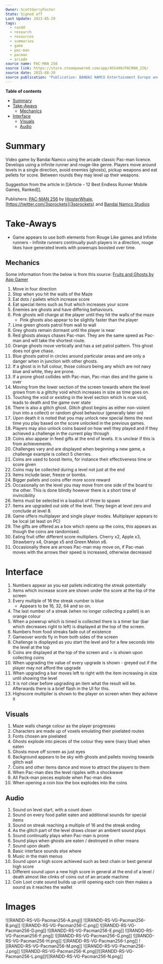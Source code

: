 ```yaml
---
Owner: ScottGarryFoster
State: Signed off
Last Update: 2023-05-29
tags:
  - randd
  - research
  - resources
  - summaries
  - game
  - pac-man
  - pacman
  - arcade
source name: PAC-MAN 256
source link: https://store.steampowered.com/app/455400/PACMAN_256/
source date: 2015-08-20
source publication: "Publication: BANDAI NAMCO Entertainment Europe and BANDAI NAMCO Games"
---
```

**Table of contents**
- [Summary](#Summary)
- [Take-Aways](#Take-Aways)
	- [Mechanics](#Mechanics)
- [Interface](#Interface)
	- [Visuals](#Visuals)
	- [Audio](#Audio)

# Summary
Video game by Bandai Namco using the arcade classic Pac-man licence. Develops using a infinite runner and rouge-like genre. Players move around levels in a single direction, avoid enemies (ghosts), pickup weapons and eat pellets for score. Between rounds they may level up their weapons.

Suggestion from the article in [[Article - 12 Best Endless Runner Mobile Games, Ranked]].

Publishers: [PAC-MAN 256](https://store.steampowered.com/app/455400/PACMAN_256/) by [HipsterWhale](https://www.hipsterwhale.com/), [https://twitter.com/3sprockets](3sprockets) and [Bandai Namco Studios](https://www.bandainamcostudios.com/en/)

# Take-Aways
* Game appears to use both elements from Rouge Like games and Infinite runners - Infinite runners continually push players in a direction, rouge likes have generated levels with powerups boosted over time.

## Mechanics
Some information from the below is from this source: [Fruits and Ghosts by App Gamer](https://www.appgamer.com/pac-man256/strategy-guide/fruits-and-ghosts)
1. Move in four direction
2. Stop when you hit the walls of the Maze
3. Eat dots / pallets which increase score
4. Eat special items such as fruit which increases your score
5. Enemies are ghosts and have differing behaviours.
6. Pink ghosts will charge at the player until they hit the walls of the maze
	* Pink ghosts also appear to be slightly faster than the player
7. Lime green ghosts patrol from wall to wall
8. Grey ghosts remain dormant until the player is near
6. Red ghosts always chases Pac-man. They are the same speed as Pac-man and will take the shortest route.
7. Orange ghosts move vertically and has a set patrol pattern. This ghost does not give chase.
8. Blue ghosts patrol in circles around particular areas and are only a danger when in junction with other ghosts.
9. If a ghost is in full colour, those colours being any which are not navy blue and white, they are prone.
10. If a prone ghost collides with Pac-man, Pac-man dies and the game is over
11. Moving from the lower section of the screen towards where the level grows from is a glitchy void which increases in size as time goes on.
12. Touching the void or existing in the level section which is now void, leads to death and the game over state
13. There is also a glitch ghost. Glitch ghost begins as either non-violent (run into a collect) or random ghost behaviour (generally later on)
14. Upon death it is noted that you may unlock new special items the next time you play based on the score unlocked in the previous games.
15. Players may also unlock coins based on how well they played and if they achieved a challenge in the current play through
16. Coins also appear in feed gifts at the end of levels. It is unclear if this is from achievements.
17. Challenges vary and are displayed when beginning a new game, a challenge example is collect 5 cherries.
18. Coins are used to boost items, for instance their effectiveness time or score given
19. Coins may be collected during a level not just at the end
20. Items include laser, freeze or bombs.
21. Bigger pallets and coins offer more score reward
22. Occasionally on the level you may move from one side of the board to the other. This is done blindly however there is a short time of invincibility
23. Items must be selected in a loadout of three to spawn
24. Items are upgraded out side of the level. They begin at level zero and conclude at level 8.
25. Game offers multiplayer and single player modes. Multiplayer appears to be local (at least on PC)
26. The gifts are offered as a box which opens up the coins, this appears as though the coins are randomised.
27. Eating fruit offer different score multipliers. Cherry x2, Apple x3, Strawberry x4, Orange x5 and Green Melon x6.
28. Occasionally there are arrows Pac-man may move on, if Pac-man moves with the arrows their speed is increased, otherwise decreased

# Interface
1. Numbers appear as you eat pallets indicating the streak potentially
2. Items which increase score are shown under the score at the top of the screen
3. Every multiple of 16 the streak number is blue
	* Appears to be 16, 32, 64 and so on.
4. The last number of a streak (when no longer collecting a pallet) is an orange colour
5. When a powerup which is timed is collected there is a timer bar (bar which decreases right to left) is displayed at the top of the screen.
6. Numbers from food streaks fade out of existence
7. Gameover words fly in from both sides of the screen
8. Challenge is displayed as you start the level and for a few seconds into the level at the top
9. Coins are displayed at the top of the screen and + is shown upon collecting coins
10. When upgrading the value of every upgrade is shown - greyed out if the player may not afford the upgrade
11. When upgrading a bar moves left to right with the item increasing in size until showing the level
12. It is not clear before upgrading an item what the result will be. Afterwards there is a brief flash in the UI for this.
13. Highscore multiplier is shown to the player on screen when they achieve it

## Visuals
1. Maze walls change colour as the player progresses
2. Characters are made up of voxels emulating their pixelated routes
3. Fonts chosen are pixelated
4. Ghosts explode into pieces of the colour they were (navy blue) when eaten
5. Ghosts move off screen as just eyes
6. Background appears to be sky with ghosts and pallets moving towards glitch wall
7. Coins and other items dance and move to attract the players to them
8. When Pac-man dies the level ripples with a shockwave
9. All Pack-man pieces explode when Pac-man dies
10. When opening a coin box the box explodes into the coins

## Audio
1. Sound on level start, with a count down
2. Sound on every food pallet eaten and additional sounds for special items
3. Sound on streak reaching a multiple of 16 and the streak ending
4. As the glitch part of the level draws closer an ambient sound plays
5. Sound continually plays when Pac-man is prone
6. Sound plays when ghosts are eaten / destroyed in other means
7. Sound upon death
8. Basic interface sounds else where
9. Music in the main menus
10. Sound upon a high score achieved such as best chain or best general high score
11. Different sound upon a new high score in general at the end of a level / death almost like clinks of coins out of an arcade machine
12. Coin Loot crate sound builds up until opening each coin then makes a sound as it reaches the wallet

# Images
![[RANDD-RS-VG-Pacman256-A.png]]
![[RANDD-RS-VG-Pacman256-B.png]]
![[RANDD-RS-VG-Pacman256-C.png]]
![[RANDD-RS-VG-Pacman256-D.png]]
![[RANDD-RS-VG-Pacman256-E.png]]
![[RANDD-RS-VG-Pacman256-F.png]]
![[RANDD-RS-VG-Pacman256-G.png]]
![[RANDD-RS-VG-Pacman256-H.png]]
![[RANDD-RS-VG-Pacman256-I.png]]
![[RANDD-RS-VG-Pacman256-M.png]]
![[RANDD-RS-VG-Pacman256-J.png]]
![[RANDD-RS-VG-Pacman256-K.png]]![[RANDD-RS-VG-Pacman256-L.png]]![[RANDD-RS-VG-Pacman256-N.png]]
